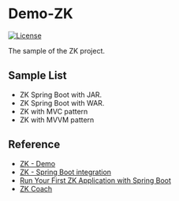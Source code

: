 # Demo-ZK
[![License](https://img.shields.io/badge/License-Apache%202.0-blue.svg)](https://opensource.org/licenses/Apache-2.0)

The sample of the ZK project.

## Sample List

- ZK Spring Boot with JAR.
- ZK Spring Boot with WAR.
- ZK with MVC pattern
- ZK with MVVM pattern

## Reference

- [ZK - Demo](https://www.zkoss.org/zkdemo/grid)
- [ZK - Spring Boot integration](https://github.com/zkoss/zkspringboot)
- [Run Your First ZK Application with Spring Boot](https://www.zkoss.org/wiki/ZK_Installation_Guide/Quick_Start/Create_and_Run_Your_First_ZK_Application_with_Spring_Boot)
- [ZK Coach](https://hawkhero.github.io/book/zk-coach)
